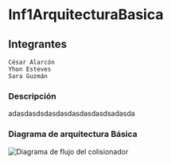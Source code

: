 # Inf1ArquitecturaBasica


## Integrantes

	César Alarcón
	Yhon Esteves
	Sara Guzmán
	
### Descripción

adasdasdsdasdasdasdasdasdsadasda

### Diagrama de arquitectura Básica

![Diagrama de flujo del colisionador](
        /images/BasicDiag1.png
      )